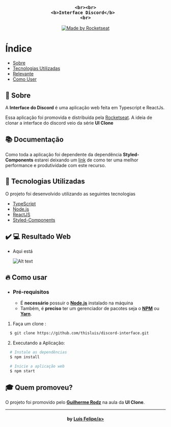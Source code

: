 <h3 align="center">

    <br><br>
    <b>Interface Discord</b>  
    <br>
</h3>

<p align="center">
  <a href="https://rocketseat.com.br">
    <img alt="Made by Rocketseat" src="https://img.shields.io/badge/made%20by-Rocketseat-%237519C1">
  </a>

# Índice

- [Sobre](#sobre)
- [Tecnologias Utilizadas](#tecnologias-utilizadas)
- [Relevante](#relevante)
- [Como User](#como-usar)

<a id="sobre"></a>

## :bookmark: Sobre

A <strong>Interface do Discord</strong> é uma aplicação web feita em Typescript e ReactJs.

Essa aplicação foi promovida e distribuída pela [Rocketseat](https://rocketseat.com.br/). A ideia de clonar a interface do discord veio da série <strong>UI Clone</strong>

<a id="documentacao"></a>

## :books: Documentação

Como toda a aplicação foi dependente da dependência **Styled-Components** estarei deixando um [link](https://medium.com/nossa-coletividad/styled-components-padr%C3%B5es-em-produ%C3%A7%C3%A3o-4958e91d4d92#:~:text=Essa%20%C3%A9%20uma%20das%20caracter%C3%ADsticas,ele%2C%20n%C3%A3o%20apenas%20elementos%20DOM.)
 de como ter uma melhor performance e produtividade com este recurso.

<a id="tecnologias-utilizadas"></a>

## :rocket: Tecnologias Utilizadas

O projeto foi desenvolvido utilizando as seguintes tecnologias

- [TypeScript](https://www.typescriptlang.org/)
- [Node.js](https://nodejs.org/en/)
- [ReactJS](https://reactjs.org/)
- [Styled-Components](https://styled-components.com/docs)

## :heavy_check_mark: :computer: Resultado Web

- Aqui está

    ![Alt text](https://pbs.twimg.com/media/EazR6hiXkAIEAOR?format=jpg&name=large "Optional title")


<a id="como-usar"></a>

## :fire: Como usar

- ### **Pré-requisitos**

  - É **necessário** possuir o **[Node.js](https://nodejs.org/en/)** instalado na máquina
  - Também, é **preciso** ter um gerenciador de pacotes seja o **[NPM](https://www.npmjs.com/)** ou **[Yarn](https://yarnpkg.com/)**.

1. Faça um clone :

```sh
  $ git clone https://github.com/thisluis/discord-interface.git
```

2. Executando a Aplicação:

```sh
  # Instale as dependências
  $ npm install

  # Inicie a aplicação web
  $ npm start
```

## :mortar_board: Quem promoveu?

O projeto foi promovido pelo **[Guilherme Rodz](https://guilhermerodz.me/)** na aula da **UI Clone**.

---

<h4 align="center">
     by <a href="https://www.linkedin.com/in/lu%C3%ADs-felipe-28361a1a8/" target="_blank">Luís Felipe/a>
</h4>
